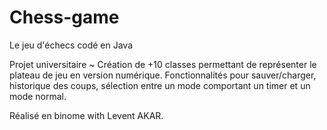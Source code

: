 # Chess-game
Le jeu d'échecs codé en Java

Projet universitaire ~
Création de +10 classes permettant de représenter le plateau de jeu en version numérique. 
Fonctionnalités pour sauver/charger, historique des coups, sélection entre un mode comportant un timer et un mode normal.

Réalisé en binome with Levent AKAR.
